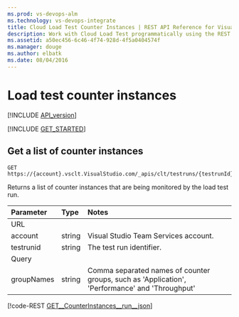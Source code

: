```yaml
---
ms.prod: vs-devops-alm
ms.technology: vs-devops-integrate
title: Cloud Load Test Counter Instances | REST API Reference for Visual Studio Team Services 
description: Work with Cloud Load Test programmatically using the REST APIs for Visual Studio Team Services .
ms.assetid: a50ec456-6c46-4f74-928d-4f5a0404574f
ms.manager: douge
ms.author: elbatk
ms.date: 08/04/2016
---
```


# Load test counter instances
[!INCLUDE [API_version](../_data/version.md)]

[!INCLUDE [GET_STARTED](../_data/get-started.md)]

## Get a list of counter instances

```no-highlight
GET https://{account}.vsclt.VisualStudio.com/_apis/clt/testruns/{testrunId}/counterinstances
```

Returns a list of counter instances that are being monitored by the load test run.

| Parameter       | Type    | Notes
|:----------------|:--------|:-------------------------------------------------------------------------------------------------------------
| URL
| account         | string  | Visual Studio Team Services account.
| testrunid       | string  | The test run identifier.
| Query
| groupNames      | string  | Comma separated names of counter groups, such as 'Application', 'Performance' and 'Throughput'

[!code-REST [GET__CounterInstances__run__json](./_data/counterinstances/GET__CounterInstances__run_.json)]

